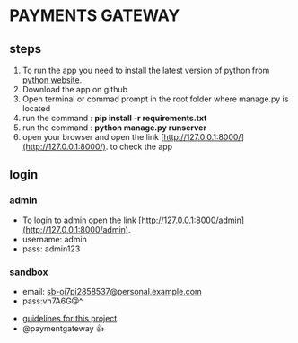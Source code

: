 # PAYMENTS GATEWAY
## steps
1. To run the app you need to install the latest version of python from  [python website](http://python.org).
2. Download the app on github
3. Open terminal or commad prompt in the root folder where manage.py is located
4. run the command : **pip install -r requirements.txt**
5. run the command : **python manage.py runserver**
6. open your browser and open the link [http://127.0.0.1:8000/](http://127.0.0.1:8000/). to check the app


## login
### admin
- To login to admin open the link [http://127.0.0.1:8000/admin](http://127.0.0.1:8000/admin). 
- username: admin
- pass: admin123

### sandbox
- email: sb-oi7pi2858537@personal.example.com
- pass:vh7A6G@^

* [guidelines for this project](README.md)
* @paymentgateway :+1:
